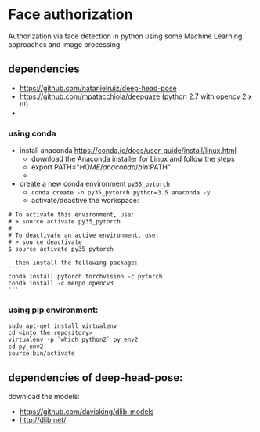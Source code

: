 # Face authorization

Authorization via face detection in python using some Machine Learning approaches and image processing

## dependencies

 - https://github.com/natanielruiz/deep-head-pose 
 - https://github.com/mpatacchiola/deepgaze (python 2.7 with opencv 2.x !!!)
 - 


### using conda

 - install anaconda https://conda.io/docs/user-guide/install/linux.html
     - download the Anaconda installer for Linux and follow the steps
     - export PATH="$HOME/anaconda/bin:$PATH"
     -     
 - create a new conda environment `py35_pytorch`
    - ```conda create -n py35_pytorch python=3.5 anaconda -y```
    - activate/deactive the workspace:
``` 
# To activate this environment, use:
# > source activate py35_pytorch
#
# To deactivate an active environment, use:
# > source deactivate
$ source activate py35_pytorch
```
    - then install the following package:
    ```
    conda install pytorch torchvision -c pytorch
    conda install -c menpo opencv3
    ```
    
### using pip environment:

```
sudo apt-get install virtualenv
cd <into the repository>
virtualenv -p `which python2` py_env2
cd py_env2
source bin/activate
```


## dependencies of deep-head-pose:

download the models:
 - https://github.com/davisking/dlib-models
 - http://dlib.net/